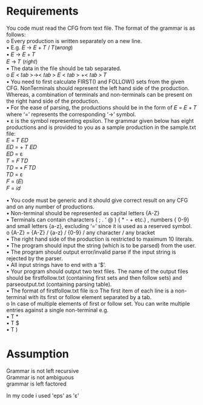 # Requirements

You code must read the CFG from text file. The format of the grammar is as follows:  
o Every production is written separately on a new line.  
  <tab><tab>▪ E.g. 𝐸 → 𝐸 + 𝑇 / 𝑇(𝑤𝑟𝑜𝑛𝑔)  
  <tab><tab>▪ 𝐸 → 𝐸 + 𝑇  
  <tab><tab>  𝐸 → 𝑇 (𝑟𝑖𝑔ℎ𝑡)  
• The data in the file should be tab separated.  
  <tab><tab>o 𝐸 < 𝑡𝑎𝑏 >→< 𝑡𝑎𝑏 > 𝐸 < 𝑡𝑎𝑏 > +< 𝑡𝑎𝑏 > 𝑇  
• You need to first calculate FIRST() and FOLLOW() sets from the given CFG. NonTerminals should represent the left hand side of the production. Whereas, a combination of terminals and non-terminals can be present on the right hand side of the production.  
• For the ease of parsing, the productions should be in the form of 𝐸 = 𝐸 + 𝑇 where ‘=’ represents the corresponding ‘->’ symbol.  
• ɛ is the symbol representing epsilon. The grammar given below has eight productions and is provided to you as a sample production in the sample.txt file:  
  <tab><tab>𝐸 = 𝑇 𝐸𝐷  
  <tab><tab>𝐸𝐷 = + 𝑇 𝐸𝐷  
  <tab><tab>𝐸𝐷 = ɛ  
  <tab><tab>𝑇 = 𝐹 𝑇𝐷  
  <tab><tab>𝑇𝐷 = ∗ 𝐹 𝑇𝐷  
  <tab><tab>𝑇𝐷 = ɛ  
  <tab><tab>𝐹 = (𝐸)  
  <tab><tab>𝐹 = 𝑖𝑑
    
• You code must be generic and it should give correct result on any CFG and on any number of productions.  
• Non-terminal should be represented as capital letters {A-Z}  
• Terminals can contain characters ( ; . ‘ @ ) { * - + etc.) , numbers { 0-9} and small letters {a-z}, excluding ‘=’ since it is used as a reserved symbol.  
<tab><tab>o {A-Z} = {A-Z} / {a-z} / {0-9} / any character / any bracket  
• The right hand side of the production is restricted to maximum 10 literals.  
• The program should input the string (which is to be parsed) from the user.  
• The program should output error/invalid parse if the input string is rejected by the parser.  
• All input strings have to end with a '$’.  
• Your program should output two text files. The name of the output files should be firstfollow.txt (containing first sets and then follow sets) and parseoutput.txt (containing parsing table).  
• The format of firstfollow.txt file is:o The first item of each line is a non-terminal with its first or follow element separated by a tab.  
o In case of multiple elements of first or follow set. You can write multiple entries against a single non-terminal e.g.  
  <tab><tab>▪ T <tab> *  
  <tab><tab>▪ T <tab> $  
  <tab><tab>▪ T <tab> )  
    
  
# Assumption  
Grammar is not left recursive  
Grammar is not ambiguous  
grammar is left factored  
  
In my code i used 'eps' as 'ɛ'  
